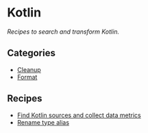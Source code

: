 # Kotlin

_Recipes to search and transform Kotlin._

## Categories

* [Cleanup](/reference/recipes/kotlin/cleanup)
* [Format](/reference/recipes/kotlin/format)

## Recipes

* [Find Kotlin sources and collect data metrics](./findkotlinsources.md)
* [Rename type alias](./renametypealias.md)


